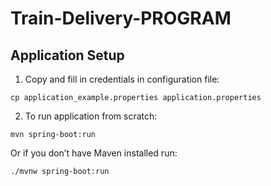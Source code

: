 # Train-Delivery-PROGRAM

## Application Setup

1. Copy and fill in credentials in configuration file:

```
cp application_example.properties application.properties
```

2. To run application from scratch:

```
mvn spring-boot:run
```

Or if you don’t have Maven installed run:

```
./mvnw spring-boot:run
```
